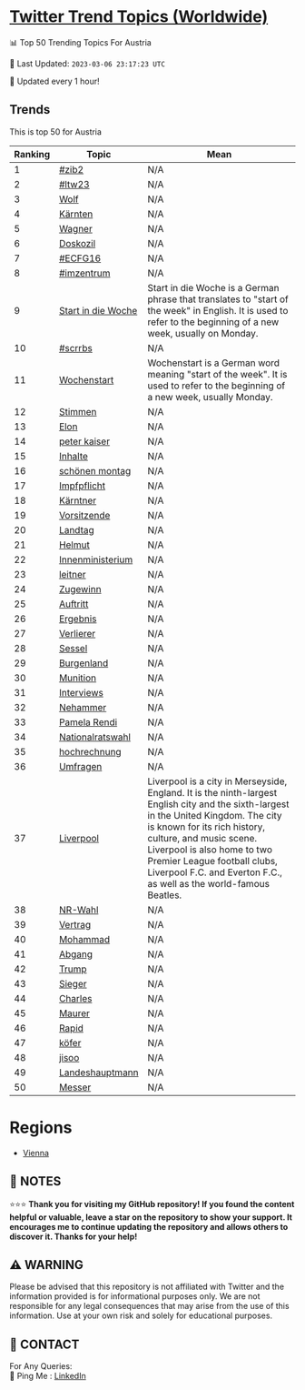 [Twitter Trend Topics (Worldwide)](https://github.com/ErcinDedeoglu/Twitter-Trend-Topics)
==========


📊 Top 50 Trending Topics For Austria

📆 Last Updated: `2023-03-06 23:17:23 UTC`

🔧 Updated every 1 hour!


## Trends

This is top 50 for Austria

| Ranking | Topic | Mean |
| ------- | ------------ | ------------ |
| 1 | [#zib2](http://twitter.com/search?q=%23zib2) | N/A |
| 2 | [#ltw23](http://twitter.com/search?q=%23ltw23) | N/A |
| 3 | [Wolf](http://twitter.com/search?q=Wolf) | N/A |
| 4 | [Kärnten](http://twitter.com/search?q=K%c3%a4rnten) | N/A |
| 5 | [Wagner](http://twitter.com/search?q=Wagner) | N/A |
| 6 | [Doskozil](http://twitter.com/search?q=Doskozil) | N/A |
| 7 | [#ECFG16](http://twitter.com/search?q=%23ECFG16) | N/A |
| 8 | [#imzentrum](http://twitter.com/search?q=%23imzentrum) | N/A |
| 9 | [Start in die Woche](http://twitter.com/search?q=Start+in+die+Woche) | Start in die Woche is a German phrase that translates to "start of the week" in English. It is used to refer to the beginning of a new week, usually on Monday. |
| 10 | [#scrrbs](http://twitter.com/search?q=%23scrrbs) | N/A |
| 11 | [Wochenstart](http://twitter.com/search?q=Wochenstart) | Wochenstart is a German word meaning "start of the week". It is used to refer to the beginning of a new week, usually Monday. |
| 12 | [Stimmen](http://twitter.com/search?q=Stimmen) | N/A |
| 13 | [Elon](http://twitter.com/search?q=Elon) | N/A |
| 14 | [peter kaiser](http://twitter.com/search?q=peter+kaiser) | N/A |
| 15 | [Inhalte](http://twitter.com/search?q=Inhalte) | N/A |
| 16 | [schönen montag](http://twitter.com/search?q=sch%c3%b6nen+montag) | N/A |
| 17 | [Impfpflicht](http://twitter.com/search?q=Impfpflicht) | N/A |
| 18 | [Kärntner](http://twitter.com/search?q=K%c3%a4rntner) | N/A |
| 19 | [Vorsitzende](http://twitter.com/search?q=Vorsitzende) | N/A |
| 20 | [Landtag](http://twitter.com/search?q=Landtag) | N/A |
| 21 | [Helmut](http://twitter.com/search?q=Helmut) | N/A |
| 22 | [Innenministerium](http://twitter.com/search?q=Innenministerium) | N/A |
| 23 | [leitner](http://twitter.com/search?q=leitner) | N/A |
| 24 | [Zugewinn](http://twitter.com/search?q=Zugewinn) | N/A |
| 25 | [Auftritt](http://twitter.com/search?q=Auftritt) | N/A |
| 26 | [Ergebnis](http://twitter.com/search?q=Ergebnis) | N/A |
| 27 | [Verlierer](http://twitter.com/search?q=Verlierer) | N/A |
| 28 | [Sessel](http://twitter.com/search?q=Sessel) | N/A |
| 29 | [Burgenland](http://twitter.com/search?q=Burgenland) | N/A |
| 30 | [Munition](http://twitter.com/search?q=Munition) | N/A |
| 31 | [Interviews](http://twitter.com/search?q=Interviews) | N/A |
| 32 | [Nehammer](http://twitter.com/search?q=Nehammer) | N/A |
| 33 | [Pamela Rendi](http://twitter.com/search?q=Pamela+Rendi) | N/A |
| 34 | [Nationalratswahl](http://twitter.com/search?q=Nationalratswahl) | N/A |
| 35 | [hochrechnung](http://twitter.com/search?q=hochrechnung) | N/A |
| 36 | [Umfragen](http://twitter.com/search?q=Umfragen) | N/A |
| 37 | [Liverpool](http://twitter.com/search?q=Liverpool) | Liverpool is a city in Merseyside, England. It is the ninth-largest English city and the sixth-largest in the United Kingdom. The city is known for its rich history, culture, and music scene. Liverpool is also home to two Premier League football clubs, Liverpool F.C. and Everton F.C., as well as the world-famous Beatles. |
| 38 | [NR-Wahl](http://twitter.com/search?q=NR-Wahl) | N/A |
| 39 | [Vertrag](http://twitter.com/search?q=Vertrag) | N/A |
| 40 | [Mohammad](http://twitter.com/search?q=Mohammad) | N/A |
| 41 | [Abgang](http://twitter.com/search?q=Abgang) | N/A |
| 42 | [Trump](http://twitter.com/search?q=Trump) | N/A |
| 43 | [Sieger](http://twitter.com/search?q=Sieger) | N/A |
| 44 | [Charles](http://twitter.com/search?q=Charles) | N/A |
| 45 | [Maurer](http://twitter.com/search?q=Maurer) | N/A |
| 46 | [Rapid](http://twitter.com/search?q=Rapid) | N/A |
| 47 | [köfer](http://twitter.com/search?q=k%c3%b6fer) | N/A |
| 48 | [jisoo](http://twitter.com/search?q=jisoo) | N/A |
| 49 | [Landeshauptmann](http://twitter.com/search?q=Landeshauptmann) | N/A |
| 50 | [Messer](http://twitter.com/search?q=Messer) | N/A |



# Regions

* [Vienna](</Austria/Vienna.md>)



## 📝 NOTES

⭐⭐⭐ **Thank you for visiting my GitHub repository! If you found the content helpful or valuable, leave a star on the repository to show your support. It encourages me to continue updating the repository and allows others to discover it. Thanks for your help!**


## ⚠️ WARNING

Please be advised that this repository is not affiliated with Twitter and the information provided is for informational purposes only. We are not responsible for any legal consequences that may arise from the use of this information. Use at your own risk and solely for educational purposes.


## 📨 CONTACT

 For Any Queries:  
            🏓 Ping Me : [LinkedIn](https://www.linkedin.com/in/ercindedeoglu/)
